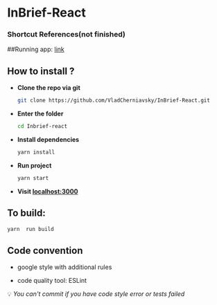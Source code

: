 # InBrief-React

### Shortcut References(not finished)


##Running app: [link](http://inbriefreact-vladcherniavsky.c9users.io/home)


## How to install ?
 
* **Clone the repo via git**
    ```bash 
    git clone https://github.com/VladCherniavsky/InBrief-React.git
    ```
* **Enter the folder**
     ```bash
     cd Inbrief-react
     ```
* **Install dependencies**
     ```bash
     yarn install
     ```
* **Run project**
    ```bash
    yarn start
    ```
* **Visit [localhost:3000](localhost:3000)**


## To build: 

```bash
yarn  run build
```

## Code convention

* google style with additional rules

* code quality tool: ESLint

:bulb:  *You can\'t commit if you have code style error  or tests failed*



